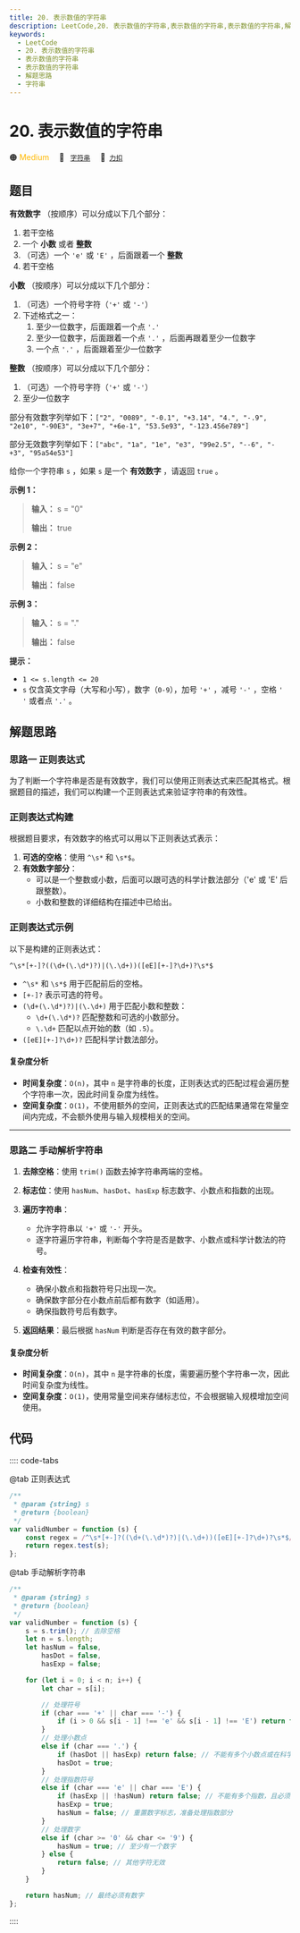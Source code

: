 ```yaml
---
title: 20. 表示数值的字符串
description: LeetCode,20. 表示数值的字符串,表示数值的字符串,表示数值的字符串,解题思路,字符串
keywords:
  - LeetCode
  - 20. 表示数值的字符串
  - 表示数值的字符串
  - 表示数值的字符串
  - 解题思路
  - 字符串
---
```


# 20. 表示数值的字符串

🟠 <font color=#ffb800>Medium</font>&emsp; 🔖&ensp; [`字符串`](/tag/string.md)&emsp; 🔗&ensp;[`力扣`](https://leetcode.cn/problems/biao-shi-shu-zhi-de-zi-fu-chuan-lcof)

## 题目

**有效数字** （按顺序）可以分成以下几个部分：

1. 若干空格
2. 一个 **小数** 或者 **整数**
3. （可选）一个 `'e'` 或 `'E'` ，后面跟着一个 **整数**
4. 若干空格

**小数** （按顺序）可以分成以下几个部分：

1. （可选）一个符号字符（`'+'` 或 `'-'`）
2. 下述格式之一：
   1. 至少一位数字，后面跟着一个点 `'.'`
   2. 至少一位数字，后面跟着一个点 `'.'` ，后面再跟着至少一位数字
   3. 一个点 `'.'` ，后面跟着至少一位数字

**整数** （按顺序）可以分成以下几个部分：

1. （可选）一个符号字符（`'+'` 或 `'-'`）
2. 至少一位数字

部分有效数字列举如下：`["2", "0089", "-0.1", "+3.14", "4.", "-.9", "2e10", "-90E3",
"3e+7", "+6e-1", "53.5e93", "-123.456e789"]`

部分无效数字列举如下：`["abc", "1a", "1e", "e3", "99e2.5", "--6", "-+3", "95a54e53"]`

给你一个字符串 `s` ，如果 `s` 是一个 **有效数字** ，请返回 `true` 。

**示例 1：**

> **输入：** s = "0"
>
> **输出：** true

**示例 2：**

> **输入：** s = "e"
>
> **输出：** false

**示例 3：**

> **输入：** s = "."
>
> **输出：** false

**提示：**

- `1 <= s.length <= 20`
- `s` 仅含英文字母（大写和小写），数字（`0-9`），加号 `'+'` ，减号 `'-'` ，空格 `' '` 或者点 `'.'` 。

## 解题思路

### 思路一 正则表达式

为了判断一个字符串是否是有效数字，我们可以使用正则表达式来匹配其格式。根据题目的描述，我们可以构建一个正则表达式来验证字符串的有效性。

### 正则表达式构建

根据题目要求，有效数字的格式可以用以下正则表达式表示：

1. **可选的空格**：使用 `^\s*` 和 `\s*$`。
2. **有效数字部分**：
   - 可以是一个整数或小数，后面可以跟可选的科学计数法部分（'e' 或 'E' 后跟整数）。
   - 小数和整数的详细结构在描述中已给出。

### 正则表达式示例

以下是构建的正则表达式：

`^\s*[+-]?((\d+(\.\d*)?)|(\.\d+))([eE][+-]?\d+)?\s*$`

- `^\s*` 和 `\s*$` 用于匹配前后的空格。
- `[+-]?` 表示可选的符号。
- `(\d+(\.\d*)?)|(\.\d+)` 用于匹配小数和整数：
  - `\d+(\.\d*)?` 匹配整数和可选的小数部分。
  - `\.\d+` 匹配以点开始的数（如 `.5`）。
- `([eE][+-]?\d+)?` 匹配科学计数法部分。

#### 复杂度分析

- **时间复杂度**：`O(n)`，其中 `n` 是字符串的长度，正则表达式的匹配过程会遍历整个字符串一次，因此时间复杂度为线性。
- **空间复杂度**：`O(1)`，不使用额外的空间，正则表达式的匹配结果通常在常量空间内完成，不会额外使用与输入规模相关的空间。

---

### 思路二 手动解析字符串

1. **去除空格**：使用 `trim()` 函数去掉字符串两端的空格。
2. **标志位**：使用 `hasNum`、`hasDot`、`hasExp` 标志数字、小数点和指数的出现。
3. **遍历字符串**：
   - 允许字符串以 `'+'` 或 `'-'` 开头。
   - 逐字符遍历字符串，判断每个字符是否是数字、小数点或科学计数法的符号。
4. **检查有效性**：

   - 确保小数点和指数符号只出现一次。
   - 确保数字部分在小数点前后都有数字（如适用）。
   - 确保指数符号后有数字。

5. **返回结果**：最后根据 `hasNum` 判断是否存在有效的数字部分。

#### 复杂度分析

- **时间复杂度**：`O(n)`，其中 `n` 是字符串的长度，需要遍历整个字符串一次，因此时间复杂度为线性。
- **空间复杂度**：`O(1)`，使用常量空间来存储标志位，不会根据输入规模增加空间使用。

## 代码

:::: code-tabs

@tab 正则表达式

```javascript
/**
 * @param {string} s
 * @return {boolean}
 */
var validNumber = function (s) {
	const regex = /^\s*[+-]?((\d+(\.\d*)?)|(\.\d+))([eE][+-]?\d+)?\s*$/;
	return regex.test(s);
};
```

@tab 手动解析字符串

```javascript
/**
 * @param {string} s
 * @return {boolean}
 */
var validNumber = function (s) {
	s = s.trim(); // 去除空格
	let n = s.length;
	let hasNum = false,
		hasDot = false,
		hasExp = false;

	for (let i = 0; i < n; i++) {
		let char = s[i];

		// 处理符号
		if (char === '+' || char === '-') {
			if (i > 0 && s[i - 1] !== 'e' && s[i - 1] !== 'E') return false;
		}
		// 处理小数点
		else if (char === '.') {
			if (hasDot || hasExp) return false; // 不能有多个小数点或在科学计数法后
			hasDot = true;
		}
		// 处理指数符号
		else if (char === 'e' || char === 'E') {
			if (hasExp || !hasNum) return false; // 不能有多个指数，且必须有数字在前
			hasExp = true;
			hasNum = false; // 重置数字标志，准备处理指数部分
		}
		// 处理数字
		else if (char >= '0' && char <= '9') {
			hasNum = true; // 至少有一个数字
		} else {
			return false; // 其他字符无效
		}
	}

	return hasNum; // 最终必须有数字
};
```

::::
